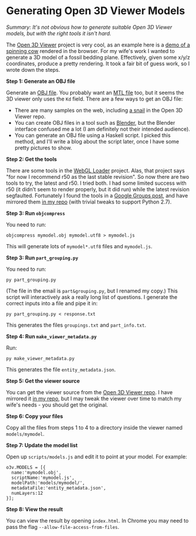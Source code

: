 # Generating Open 3D Viewer Models

_Summary: It's not obvious how to generate suitable Open 3D Viewer models, but with the right tools it isn't hard._

The [Open 3D Viewer](https://code.google.com/p/open-3d-viewer/) project is very cool, as an example here is a [demo of a spinning cow](http://open-3d-viewer.googlecode.com/svn/trunk/web/index.html) rendered in the browser. For my wife's work I wanted to generate a 3D model of a fossil bedding plane. Effectively, given some x/y/z coordinates, produce a pretty rendering. It took a fair bit of guess work, so I wrote down the steps.

**Step 1: Generate an OBJ file**

Generate an [OBJ file](http://en.wikipedia.org/wiki/Wavefront_.obj_file). You probably want an [MTL file](http://en.wikipedia.org/wiki/Wavefront_.obj_file#Material_template_library) too, but it seems the 3D viewer only uses the `Kd` field. There are a few ways to get an OBJ file:

* There are many samples on the web, including [a snail](https://code.google.com/p/open-3d-viewer/source/browse/#svn%2Ftrunk%2Fassets%2Fsnail_anatomy) in the Open 3D Viewer repo.
* You can create OBJ files in a tool such as [Blender](http://www.blender.org/), but the Blender interface confused me a lot (I am definitely not their intended audience).
* You can generate an OBJ file using a Haskell script. I picked this method, and I'll write a blog about the script later, once I have some pretty pictures to show.

**Step 2: Get the tools**

There are some tools in the [WebGL Loader](https://code.google.com/p/webgl-loader/) project. Alas, that project says "for now I recommend r50 as the last stable revision". So now there are two tools to try, the latest and r50. I tried both. I had some limited success with r50 (it didn't seem to render properly, but it did run) while the latest revision segfaulted. Fortunately I found the tools in a [Google Groups post](https://groups.google.com/d/msg/open-3d-viewer-discuss/MqfP16EqFwg/cAd0DGNt_K0J), and have mirrored them [in my repo](https://github.com/ndmitchell/fossilizer/tree/master/bin) (with trivial tweaks to support Python 2.7).

**Step 3: Run `objcompress`**

You need to run:

    objcompress mymodel.obj mymodel.utf8 > mymodel.js

This will generate lots of `mymodel*.utf8` files and `mymodel.js`.

**Step 3: Run `part_grouping.py`**

You need to run:

    py part_grouping.py

(The file in the email is `part&grouping.py`, but I renamed my copy.) This script will interactively ask a really long list of questions. I generate the correct inputs into a file and pipe it in:

    py part_grouping.py < response.txt

This generates the files `groupings.txt` and `part_info.txt`.

**Step 4: Run `make_viewer_metadata.py`**

Run:

    py make_viewer_metadata.py

This generates the file `entity_metadata.json`.

**Step 5: Get the viewer source**

You can get the viewer source from the [Open 3D Viewer repo](https://code.google.com/p/open-3d-viewer/). I have mirrored it [in my repo](https://github.com/ndmitchell/fossilizer/tree/master/web), but I may tweak the viewer over time to match my wife's needs - you should get the original.

**Step 6: Copy your files**

Copy all the files from steps 1 to 4 to a directory inside the viewer named `models/mymodel`.

**Step 7: Update the model list**

Open up `scripts/models.js` and edit it to point at your model. For example:

    o3v.MODELS = [{
      name:'mymodel.obj',
      scriptName:'mymodel.js',
      modelPath:'models/mymodel/',
      metadataFile:'entity_metadata.json',
      numLayers:12
    }];

**Step 8: View the result**

You can view the result by opening `index.html`. In Chrome you may need to pass the flag `--allow-file-access-from-files`.
